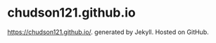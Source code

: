 chudson121.github.io
========

https://chudson121.github.io/. 
generated by Jekyll. 
Hosted on GitHub.





